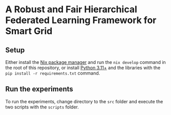 # A Robust and Fair Hierarchical Federated Learning Framework for Smart Grid

## Setup

Either install the [Nix package manager](https://nixos.org) and run the `nix develop` command in the root of this repository, or install [Python 3.11+](https://www.python.org) and the libraries with the `pip install -r requirements.txt` command.

## Run the experiments

To run the experiments, change directory to the `src` folder and execute the two scripts with the `scripts` folder.
